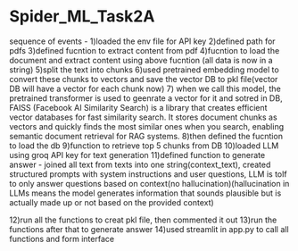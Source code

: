 # Spider_ML_Task2A

sequence of events - 
1)loaded the env file for API key
2)defined path for pdfs
3)defined fucntion to extract content from pdf
4)fucntion to load the document and extract content using above fucntion (all data is now in a string)
5)split the text into chunks 
6)used pretrained embedding model to convert these chunks to vectors and save the vector DB to pkl file(vector DB will have a vector for each chunk now)
7) when we call this model, the pretrained transformer is used to geenrate a vector for it and sotred in DB, FAISS (Facebook AI Similarity Search) is a library that creates efficient vector databases for fast similarity search. It stores       document chunks as vectors and quickly finds the most similar ones when you search, enabling semantic document retrieval for RAG systems.
8)then defined the fucntion to load the db
9)function to retrieve top 5 chunks from DB
10)loaded LLM using groq API key for text generation
11)defined function to  generate answer - joined all text from texts into one string(context_text), created structured prompts with system instructions and user questions, LLM is tolf to only answer questions based on context(no hallucination)(hallucination in LLMs means the model generates information that sounds plausible but is actually made up or not based on the provided context)

12)run all the functions to creat pkl file, then commented it out
13)run the functions after that to generate answer
14)used streamlit in app.py to call all functions and form interface
